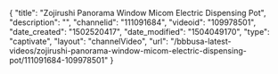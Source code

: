 {
    "title": "Zojirushi Panorama Window Micom Electric Dispensing Pot",
    "description": "",
    "channelid": "111091684",
    "videoid": "109978501",
    "date_created": "1502520417",
    "date_modified": "1504049170",
    "type": "captivate",
    "layout": "channelVideo",
    "url": "\/bbbusa-latest-videos\/zojirushi-panorama-window-micom-electric-dispensing-pot\/111091684-109978501"
}